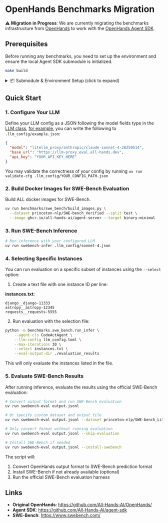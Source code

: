 # OpenHands Benchmarks Migration

⚠️ **Migration in Progress**: We are currently migrating the benchmarks infrastructure from [OpenHands](https://github.com/All-Hands-AI/OpenHands/) to work with the [OpenHands Agent SDK](https://github.com/All-Hands-AI/agent-sdk).

## Prerequisites

Before running any benchmarks, you need to set up the environment and ensure the local Agent SDK submodule is initialized.

```bash
make build
```

<details>
<summary>📦 Submodule & Environment Setup (click to expand)</summary>

### 🧩 1. Initialize the Agent SDK submodule

The Benchmarks project uses a **local git submodule** for the [OpenHands Agent SDK](https://github.com/All-Hands-AI/agent-sdk).  
This ensures your code runs against a specific, reproducible commit.

Run once after cloning (already done in `make build` for you):

```bash
git submodule update --init --recursive
```

This command will:
- clone the SDK into `vendor/agent-sdk/`
- check out the exact commit pinned by this repo
- make it available for local development (`uv sync` will install from the local folder)

If you ever clone this repository again, remember to re-initialize the submodule with the same command.

---

### 🏗️ 2. Build the environment

Once the submodule is set up, install dependencies via [uv](https://docs.astral.sh/uv):

```bash
make build
```

This runs:

```bash
uv sync
```

and ensures the `openhands-*` packages (SDK, tools, workspace, agent-server) are installed **from the local workspace** declared in `pyproject.toml`.

---

### 🔄 3. Update the submodule (when SDK changes)

If you want to update to a newer version of the SDK:

```bash
cd vendor/agent-sdk
git fetch
git checkout <new_commit_or_branch>
cd ../..
git add vendor/agent-sdk
git commit -m "Update agent-sdk submodule to <new_commit_sha>"
```

Then re-run:

```bash
make build
```

to rebuild your environment with the new SDK code.

</details>

## Quick Start

### 1. Configure Your LLM

Define your LLM config as a JSON following the model fields type in the [LLM class](https://github.com/All-Hands-AI/agent-sdk/blob/main/openhands/sdk/llm/llm.py#L93), [for example](.llm_config/example.json), you can write the following to `.llm_config/example.json`:

```json
{
  "model": "litellm_proxy/anthropic/claude-sonnet-4-20250514",
  "base_url": "https://llm-proxy.eval.all-hands.dev",
  "api_key": "YOUR_API_KEY_HERE"
}
```

You may validate the correctness of your config by running `uv run validate-cfg .llm_config/YOUR_CONFIG_PATH.json`

### 2. Build Docker Images for SWE-Bench Evaluation
Build ALL docker images for SWE-Bench.
```bash
uv run benchmarks/swe_bench/build_images.py \
  --dataset princeton-nlp/SWE-bench_Verified --split test \
  --image ghcr.io/all-hands-ai/agent-server --target binary-minimal
```


### 3. Run SWE-Bench Inference
```bash
# Run inference with your configured LLM
uv run swebench-infer .llm_config/sonnet-4.json
```

### 4. Selecting Specific Instances

You can run evaluation on a specific subset of instances using the `--select` option:

1. Create a text file with one instance ID per line:

**instances.txt:**
```
django__django-11333
astropy__astropy-12345
requests__requests-5555
```

2. Run evaluation with the selection file:
```bash
python -m benchmarks.swe_bench.run_infer \
    --agent-cls CodeActAgent \
    --llm-config llm_config.toml \
    --max-iterations 30 \
    --select instances.txt \
    --eval-output-dir ./evaluation_results
```

This will only evaluate the instances listed in the file.

### 5. Evaluate SWE-Bench Results
After running inference, evaluate the results using the official SWE-Bench evaluation:

```bash
# Convert output format and run SWE-Bench evaluation
uv run swebench-eval output.jsonl

# Or specify custom dataset and output file
uv run swebench-eval output.jsonl --dataset princeton-nlp/SWE-bench_Lite --output-file results.swebench.jsonl

# Only convert format without running evaluation
uv run swebench-eval output.jsonl --skip-evaluation

# Install SWE-Bench if needed
uv run swebench-eval output.jsonl --install-swebench
```

The script will:
1. Convert OpenHands output format to SWE-Bench prediction format
2. Install SWE-Bench if not already available (optional)
3. Run the official SWE-Bench evaluation harness

## Links

- **Original OpenHands**: https://github.com/All-Hands-AI/OpenHands/
- **Agent SDK**: https://github.com/All-Hands-AI/agent-sdk
- **SWE-Bench**: https://www.swebench.com/

